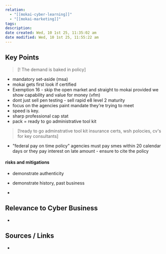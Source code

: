 ```yaml
---
relation:
  - "[[mokai-cyber-learning]]"
  - "[[mokai-marketing]]"
tags:
description:
date created: Wed, 10 1st 25, 11:35:02 am
date modified: Wed, 10 1st 25, 11:55:22 am
---
```


## Key Points

> [! The demand is baked in policy]

- mandatory set-aside (msa)
- mokai gets first look if certified
- Exemption 16 - skip the open market and straight to mokai provided we show capability and value for money (vfm)
- dont just sell pen testing - sell rapid e8 level 2 maturity
- focus on the agencies paint mandate they're trying to meet
- speed is key.
- sharp professional cap stat
- pack = ready to go administrative tool kit

> [!ready to go adminstrative tool kit insurance certs, wsh polocies, cv's for key consultants]

- "federal pay on time policy" agencies must pay smes within 20 calendar days or they pay interest on late amount - ensure to cite the policy

#### risks and mitigations
- demonstrate authenticity
- demonstrate history, past business

-



## Relevance to Cyber Business
-

## Sources / Links
-
